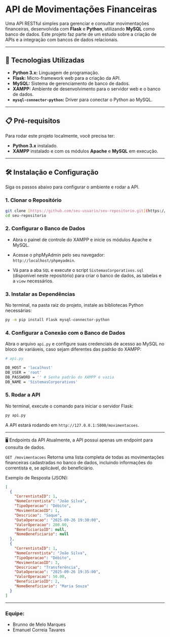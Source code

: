 # API de Movimentações Financeiras

Uma API RESTful simples para gerenciar e consultar movimentações financeiras, desenvolvida com **Flask** e **Python**, utilizando **MySQL** como banco de dados. Este projeto faz parte de um estudo sobre a criação de APIs e a integração com bancos de dados relacionais.

---

## 🚀 Tecnologias Utilizadas

* **Python 3.x:** Linguagem de programação.
* **Flask:** Micro-framework web para a criação da API.
* **MySQL:** Sistema de gerenciamento de banco de dados.
* **XAMPP:** Ambiente de desenvolvimento para o servidor web e o banco de dados.
* **`mysql-connector-python`:** Driver para conectar o Python ao MySQL.

---

## 📋 Pré-requisitos

Para rodar este projeto localmente, você precisa ter:

* **Python 3.x** instalado.
* **XAMPP** instalado e com os módulos **Apache** e **MySQL** em execução.

---

## 🛠️ Instalação e Configuração

Siga os passos abaixo para configurar o ambiente e rodar a API.

### 1. Clonar o Repositório

```bash
git clone [https://github.com/seu-usuario/seu-repositorio.git](https://github.com/seu-usuario/seu-repositorio.git)
cd seu-repositorio
````


### 2. Configurar o Banco de Dados

* Abra o painel de controle do XAMPP e inicie os módulos Apache e MySQL.

* Acesse o phpMyAdmin pelo seu navegador: `http://localhost/phpmyadmin`.

* Vá para a aba `SQL` e execute o script `SistemasCorporativos.sql` (disponível neste repositório) para criar o banco de dados, as tabelas e a `view` necessários.

### 3. Instalar as Dependências
No terminal, na pasta raiz do projeto, instale as bibliotecas Python necessárias:

```bash
py -m pip install Flask mysql-connector-python
```

### 4. Configurar a Conexão com o Banco de Dados
Abra o arquivo `api.py` e configure suas credenciais de acesso ao MySQL no bloco de variáveis, caso sejam diferentes das padrão do XAMPP:

```bash
# api.py

DB_HOST = 'localhost'
DB_USER = 'root'
DB_PASSWORD = '' # Senha padrão do XAMPP é vazia
DB_NAME = 'SistemasCorporativos'
```

### 5. Rodar a API
No terminal, execute o comando para iniciar o servidor Flask:

```bash
py api.py
```
A API estará rodando em `http://127.0.0.1:5000/movimentacoes`.

---

🖥️ Endpoints da API
Atualmente, a API possui apenas um endpoint para consulta de dados.

`GET /movimentacoes`
Retorna uma lista completa de todas as movimentações financeiras cadastradas no banco de dados, incluindo informações do correntista e, se aplicável, do beneficiário.

Exemplo de Resposta (JSON):

```JSON
[
  {
    "CorrentistaID": 1,
    "NomeCorrentista": "João Silva",
    "TipoOperacao": "Débito",
    "MovimentacaoID": 1,
    "Descricao": "Saque",
    "DataOperacao": "2025-09-26 19:30:00",
    "ValorOperacao": 200.00,
    "BeneficiarioID": null,
    "NomeBeneficiario": null
  },
  {
    "CorrentistaID": 1,
    "NomeCorrentista": "João Silva",
    "TipoOperacao": "Débito",
    "MovimentacaoID": 3,
    "Descricao": "Transferência",
    "DataOperacao": "2025-09-26 19:35:00",
    "ValorOperacao": 50.00,
    "BeneficiarioID": 2,
    "NomeBeneficiario": "Maria Souza"
  }
]
```

---

### Equipe: 
* Brunno de Melo Marques
* Emanuel Correia Tavares
